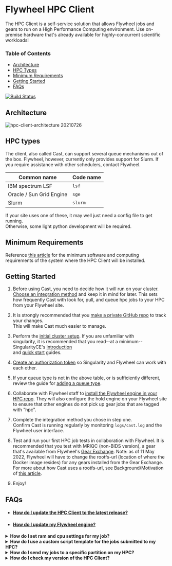 # Flywheel HPC Client

The HPC Client is a self-service solution that allows Flywheel jobs and gears to run on a High Performance Computing environment. Use on-premise hardware that's already available for highly-concurrent scientific workloads!

### Table of Contents
- [Architecture](#architecture)
- [HPC Types](#hpc-types)
- [Minimum Requirements](#minimum-requirements)
- [Getting Started](#getting-started)
- [FAQs](#faqs)

[![Build Status](https://github.com/flywheel-io/hpc-client/actions/workflows/build.yml/badge.svg)](https://github.com/flywheel-io/hpc-client/actions)

## Architecture

![hpc-client-architecture 20210726](https://user-images.githubusercontent.com/75435671/127048966-af0582f7-10dc-451c-b955-4d5ab50eaf08.png)

## HPC types

The client, also called Cast, can support several queue mechanisms out of the box. Flywheel, however, currently only
provides support for Slurm. If you require assistance with other schedulers, contact Flywheel.

| Common name              | Code name |
| -------------------------| ----------|
| IBM spectrum LSF         | `lsf`     |
| Oracle / Sun Grid Engine | `sge`     |
| Slurm                    | `slurm`   |

If your site uses one of these, it may well just need a config file to get running.<br/>
Otherwise, some light python development will be required.

## Minimum Requirements
Reference [this article](https://docs.flywheel.io/hc/en-us/articles/7563372636563) for 
the minimum software and computing requirements of the system where the HPC Client 
will be installed.

## Getting Started

1. Before using Cast, you need to decide how it will run on your cluster.<br/>
[Choose an integration method](doc/1-choose-an-integration-method.md) and keep it in mind for later.
   This sets how frequently Cast with look for, pull, and queue hpc jobs to your HPC from your Flywheel site.

2. It is strongly recommended that you [make a private GitHub repo](doc/2-tracking-changes-privately.md) to track your changes.<br/>
This will make Cast much easier to manage.

3. Perform the [initial cluster setup](doc/3-cluster-install.md). If you are unfamiliar with <br/>
singularity, it is recommended that you read--at a minimum--SingularityCE's [introduction](https://sylabs.io/guides/latest/user-guide/introduction.html) <br/>
   and [quick start](https://sylabs.io/guides/latest/user-guide/quick_start.html) guides.
   
4. [Create an authorization token](doc/singularity_remote_endpoint.md) 
   so Singularity and Flywheel can work with each other.

5. If your queue type is not in the above table, or is sufficiently different, review the guide for [adding a queue type](doc/4-development-guide.md).

6. Collaborate with Flywheel staff to [install the Flywheel engine in your HPC repo](doc/installing_flywheel_engine.md).
   They will also configure the hold engine on your Flywheel site
   to ensure that other engines do not pick up gear jobs that are tagged with "hpc".

7. Complete the integration method you chose in step one.<br/>
   Confirm Cast is running regularly by monitoring `logs/cast.log` and the Flywheel user interface.
   
8. Test and run your first HPC job tests in collaboration with Flywheel. It is recommended
   that you test with MRIQC (non-BIDS version), a gear that's available from Flywheel's [Gear Exchange](https://flywheel.io/gear-exchange/).
   Note: as of 11 May 2022, Flywheel will have to change the rootfs-url (location of where the Docker image resides) for
   any gears installed from the Gear Exchange. For more about how Cast uses a rootfs-url, see Background/Motivation
   of [this article](https://docs.flywheel.io/hc/en-us/articles/4607520806547).

8. Enjoy!

## FAQs
- #### [How do I update the HPC Client to the latest release?](doc/faq_updating_hpc_client.md)
- #### [How do I update my Flywheel engine?](doc/faq_updating_flywheel_engine.md)
<details>
   <summary><b>How do I set ram and cpu settings for my job?</b></summary>
   Starting in version 2.0.0, the HPC Client will perform the following checks for setting
   ram and cpu settings:
  
   1. Was `scheduler_ram` or `scheduler_cpu` set in the gear config when the Flywheel
      job was launched? If so, use this. The gear must have these as config
      variables to set them. See table below for formatting.
   2. If no setting was found for that specific job, check the `settings/cast.yml` file
      for these variables. Setting this will apply to HPC jobs submitted by the HPC 
      Client. Only step 1. overrides this.
   3. If the setting is still not found, then use the default one set for that specific
      scheduler type (e.g., Slurm). This is hardcoded and should not be changed.
   
      ### Formatting guide for variables 'scheduler_ram' and 'scheduler_cpu'
      | scheduler/cluster  | RAM    | CPU    |
      | -----------------  | ---    | ---    |
      | Slurm              | '8G'   | '8'    |
      | LSF                | 'rusage[mem=4000]' | '1' |
      | SGE                | '8G' | '4-8'   (sets CPU range) |
   
</details>
<details>
    <summary><b>How do I use a custom script template for the jobs submitted to my HPC?</b></summary>
    
The HPC Client creates a shell script (`.sh`) for every job that is submitted to your HPC
through your scheduler (e.g., Slurm). It creates this using a default script template
for the type of scheduler on your HPC. If you would like to use a custom one, you can
do so by using the `script` variable in the `settings/cast.yml` file. It is not recommended
to edit the default templates in the source code (e.g., `src/cluster/slurmpy`)
</details>
<details>
    <summary><b>How do I send my jobs to a specific partition on my HPC?</b></summary>

When you use a custom script template, you can set the partition(s) to which all
your jobs will be sent. For example, if your scheduler is Slurm, you can add the 
following line in your custom script template:

```
    #SBATCH --partition=<partition1_name>,<partition2_name>
```
Example:
```
    #SBATCH --partition=gpu-1,gpu-2
```
    
</details>
<details>
    <summary><b>How do I check my version of the HPC Client?</b></summary>

The version of the HPC Client is in `src/__init__.py` under the variable
`__version__`. This was not available prior to 2.0.0. 
</details>
